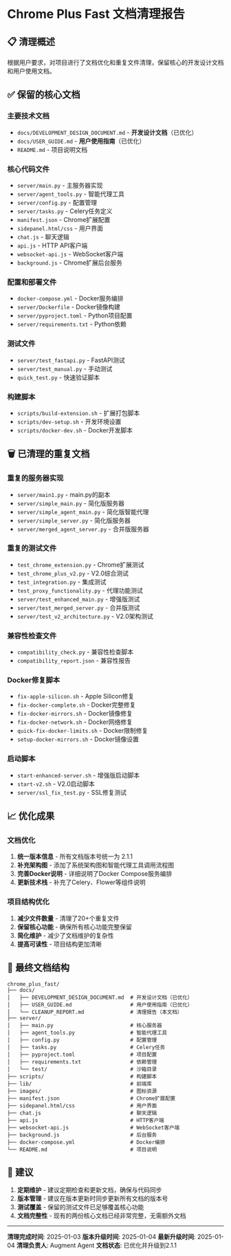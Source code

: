 # Chrome Plus Fast 文档清理报告

## 📋 清理概述

根据用户要求，对项目进行了文档优化和重复文件清理，保留核心的开发设计文档和用户使用文档。

## ✅ 保留的核心文档

### 主要技术文档
- `docs/DEVELOPMENT_DESIGN_DOCUMENT.md` - **开发设计文档**（已优化）
- `docs/USER_GUIDE.md` - **用户使用指南**（已优化）
- `README.md` - 项目说明文档

### 核心代码文件
- `server/main.py` - 主服务器实现
- `server/agent_tools.py` - 智能代理工具
- `server/config.py` - 配置管理
- `server/tasks.py` - Celery任务定义
- `manifest.json` - Chrome扩展配置
- `sidepanel.html/css` - 用户界面
- `chat.js` - 聊天逻辑
- `api.js` - HTTP API客户端
- `websocket-api.js` - WebSocket客户端
- `background.js` - Chrome扩展后台服务

### 配置和部署文件
- `docker-compose.yml` - Docker服务编排
- `server/Dockerfile` - Docker镜像构建
- `server/pyproject.toml` - Python项目配置
- `server/requirements.txt` - Python依赖

### 测试文件
- `server/test_fastapi.py` - FastAPI测试
- `server/test_manual.py` - 手动测试
- `quick_test.py` - 快速验证脚本

### 构建脚本
- `scripts/build-extension.sh` - 扩展打包脚本
- `scripts/dev-setup.sh` - 开发环境设置
- `scripts/docker-dev.sh` - Docker开发脚本

## 🗑️ 已清理的重复文档

### 重复的服务器实现
- `server/main1.py` - main.py的副本
- `server/simple_main.py` - 简化版服务器
- `server/simple_agent_main.py` - 简化版智能代理
- `server/simple_server.py` - 简化版服务器
- `server/merged_agent_server.py` - 合并版服务器

### 重复的测试文件
- `test_chrome_extension.py` - Chrome扩展测试
- `test_chrome_plus_v2.py` - V2.0综合测试
- `test_integration.py` - 集成测试
- `test_proxy_functionality.py` - 代理功能测试
- `server/test_enhanced_main.py` - 增强版测试
- `server/test_merged_server.py` - 合并版测试
- `server/test_v2_architecture.py` - V2.0架构测试

### 兼容性检查文件
- `compatibility_check.py` - 兼容性检查脚本
- `compatibility_report.json` - 兼容性报告

### Docker修复脚本
- `fix-apple-silicon.sh` - Apple Silicon修复
- `fix-docker-complete.sh` - Docker完整修复
- `fix-docker-mirrors.sh` - Docker镜像修复
- `fix-docker-network.sh` - Docker网络修复
- `quick-fix-docker-limits.sh` - Docker限制修复
- `setup-docker-mirrors.sh` - Docker镜像设置

### 启动脚本
- `start-enhanced-server.sh` - 增强版启动脚本
- `start-v2.sh` - V2.0启动脚本
- `server/ssl_fix_test.py` - SSL修复测试

## 📈 优化成果

### 文档优化
1. **统一版本信息** - 所有文档版本号统一为 2.1.1
2. **补充架构图** - 添加了系统架构图和智能代理工具调用流程图
3. **完善Docker说明** - 详细说明了Docker Compose服务编排
4. **更新技术栈** - 补充了Celery、Flower等组件说明

### 项目结构优化
1. **减少文件数量** - 清理了20+个重复文件
2. **保留核心功能** - 确保所有核心功能完整保留
3. **简化维护** - 减少了文档维护的复杂性
4. **提高可读性** - 项目结构更加清晰

## 🎯 最终文档结构

```
chrome_plus_fast/
├── docs/
│   ├── DEVELOPMENT_DESIGN_DOCUMENT.md  # 开发设计文档（已优化）
│   ├── USER_GUIDE.md                   # 用户使用指南（已优化）
│   └── CLEANUP_REPORT.md               # 清理报告（本文档）
├── server/
│   ├── main.py                         # 核心服务器
│   ├── agent_tools.py                  # 智能代理工具
│   ├── config.py                       # 配置管理
│   ├── tasks.py                        # Celery任务
│   ├── pyproject.toml                  # 项目配置
│   ├── requirements.txt                # 依赖管理
│   └── test/                           # 沙箱目录
├── scripts/                            # 构建脚本
├── lib/                                # 前端库
├── images/                             # 图标资源
├── manifest.json                       # Chrome扩展配置
├── sidepanel.html/css                  # 用户界面
├── chat.js                             # 聊天逻辑
├── api.js                              # HTTP客户端
├── websocket-api.js                    # WebSocket客户端
├── background.js                       # 后台服务
├── docker-compose.yml                  # Docker编排
└── README.md                           # 项目说明
```

## 📝 建议

1. **定期维护** - 建议定期检查和更新文档，确保与代码同步
2. **版本管理** - 建议在版本更新时同步更新所有文档的版本号
3. **测试覆盖** - 保留的测试文件已足够覆盖核心功能
4. **文档完整性** - 现有的两份核心文档已经非常完整，无需额外文档

---

**清理完成时间**: 2025-01-03
**版本升级时间**: 2025-01-04
**最新升级时间**: 2025-01-04
**清理负责人**: Augment Agent
**文档状态**: 已优化并升级到2.1.1
